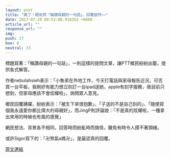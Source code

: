 ```yaml
---
layout: post
title: "瘋了！網友問「稱讚母親的一句話」，回覆居然⋯⋯"
date: 2017-07-28 09:52:00.918352 +0800
article_url: ""
response_url: ""
img: 
push: 27
boo: 0
neutral: 33
---
```


標題寫著：「稱讚母親的一句話」，一則這樣的提問文章，讓PTT鄉民紛紛出籠，提供各式解答。

作者nebulahsieh表示：「小魯弟在外地工作，今天打電話與家母報告近況，可否買一台平板，我剛好有能力想立刻訂一台ipad送她，apple有刻字服務，我目前只想到，但家母應該不會炫耀啦」，詢問眾人意見。

鄉民回覆踴躍，紛紛表示：「被生下來很抱歉」、「子送的不是自己刻的」、「隨便寫個我永遠愛你都比偉大的母親好」，而JingP則評論說：「不是真的炫耀啦，一種拿出來用的時候也有風的感覺」

網民想法、背景各不相同，回答時而紛亂時而搞怪，難免有時令人摸不著頭緒。

或許Sigor寫下的：「卍煞氣a媽卍」，是最認真的回覆。

<a href = "https://www.ptt.cc/bbs/Gossiping/M.1501185685.A.DE2.html">原文連結</a>

